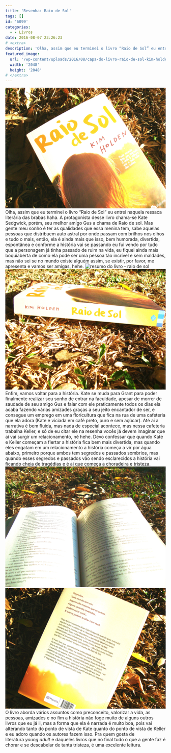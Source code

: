 ```yaml
---
title: 'Resenha: Raio de Sol'
tags: []
id: '6099'
categories:
  - - Livros
date: 2016-08-07 23:26:23
# <extra>
description: 'Olha, assim que eu terminei o livro “Raio de Sol” eu entrei naquela ressaca literária das brabas haha. A protagonista desse livro chama-se Kate Sedgwick, porém, seu melhor amigo Gus a chama de Raio de sol. Mas gente meu sonho é ter as qualidades que essa menina tem, sabe aquelas pessoas que distribuem auto astral por onde passam com brilhos nos olhos e tudo o mais, então, ela é ainda mais que isso, bem humorada, divertida, espontânea e conforme a história vai se passando eu fui vendo por tudo que a personagem já tinha passado de ruim na vida, eu fiquei ainda mais boquiaberta de como ela pode ser uma pessoa tão incrível e sem maldades, mas não sei se no mundo existe alguém assim, se existir, por favor, me apresenta e vamos ser amigas, hehe. Enfim, vamos voltar para &hellip;'
featured_image: 
  url: '/wp-content/uploads/2016/08/capa-do-livro-raio-de-sol-kim-holden.jpg'
  width: '2048'
  height: '2048'
# </extra>
---
```


![resenha - raio de sol - kim holden ](/wp-content/uploads/2016/08/capa-do-livro-raio-de-sol-kim-holden.jpg)Olha, assim que eu terminei o livro “Raio de Sol” eu entrei naquela ressaca literária das brabas haha. A protagonista desse livro chama-se Kate Sedgwick, porém, seu melhor amigo Gus a chama de Raio de sol. Mas gente meu sonho é ter as qualidades que essa menina tem, sabe aquelas pessoas que distribuem auto astral por onde passam com brilhos nos olhos e tudo o mais, então, ela é ainda mais que isso, bem humorada, divertida, espontânea e conforme a história vai se passando eu fui vendo por tudo que a personagem já tinha passado de ruim na vida, eu fiquei ainda mais boquiaberta de como ela pode ser uma pessoa tão incrível e sem maldades, mas não sei se no mundo existe alguém assim, se existir, por favor, me apresenta e vamos ser amigas, hehe. ![resumo do livro - raio de sol](/wp-content/uploads/2016/08/páginas-do-livro-raio-de-sol-kim-holden.jpg) ![raio de sol - resenha do livro](/wp-content/uploads/2016/08/lombada-do-livro-raio-de-sol.jpg) Enfim, vamos voltar para a história. Kate se muda para Grant para poder finalmente realizar seu sonho de entrar na faculdade, apesar de morrer de saudade de seu amigo Gus e falar com ele praticamente todos os dias ela acaba fazendo várias amizades graças a seu jeito encantador de ser, e consegue um emprego em uma floricultura que fica na rua de uma cafeteria que ela adora (Kate é viciada em café preto, puro e sem açúcar). Até ai a narrativa é bem fluida, mas nada de especial acontece, mas nessa cafeteria trabalha Keller, e só de eu citar ele na resenha vocês já devem imaginar que aí vai surgir um relacionamento, né hehe. Devo confessar que quando Kate e Keller começam a flertar a história fica bem mais divertida, mas quando eles engatam em um relacionamento a história começa a vir por água abaixo, primeiro porque ambos tem segredos e passados sombrios, mas quando esses segredos e passados vão sendo esclarecidos a história vai ficando cheia de tragédias e é ai que começa a choradeira e tristeza. ![resumo - raio de sol - kim holden ](/wp-content/uploads/2016/08/livro-raio-de-sol-de-kim-holden.jpg) ![resenha - raio de sol - kim holden](/wp-content/uploads/2016/08/contra-capa-do-livro-raio-de-sol.jpg) O livro aborda vários assuntos como preconceito, valorizar a vida, as pessoas, amizades e no fim a história não foge muito de alguns outros livros que eu já li, mas a forma que ela é narrada é muito boa, pois vai alterando tanto do ponto de vista de Kate quanto do ponto de vista de Keller e eu adoro quando os autores fazem isso. Pra quem gosta de literatura _young adult_ e daqueles livros que no final tudo o que a gente faz é chorar e se descabelar de tanta tristeza, é uma excelente leitura.
